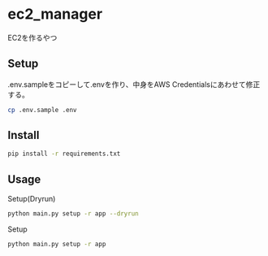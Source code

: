 # ec2_manager

EC2を作るやつ

## Setup

.env.sampleをコピーして.envを作り、中身をAWS Credentialsにあわせて修正する。

```sh
cp .env.sample .env
```

## Install

```sh
pip install -r requirements.txt
```

## Usage

Setup(Dryrun)
```sh
python main.py setup -r app --dryrun
```

Setup
```sh
python main.py setup -r app
```
